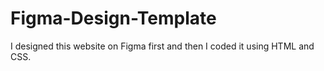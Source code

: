 # Figma-Design-Template
I designed this website on Figma first and then I coded it using HTML and CSS.
